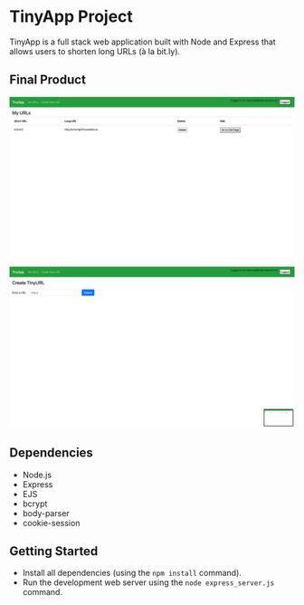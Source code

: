 # TinyApp Project

TinyApp is a full stack web application built with Node and Express that allows users to shorten long URLs (à la bit.ly).

## Final Product

!["screenshot description"](https://github.com/rexiah23/tinyapp/blob/master/docs/Create%20New%20URL.png?raw=true)

!["screenshot description"](https://github.com/rexiah23/tinyapp/blob/master/docs/MY%20URLS.png?raw=true)

## Dependencies

- Node.js
- Express
- EJS
- bcrypt
- body-parser
- cookie-session

## Getting Started

- Install all dependencies (using the `npm install` command).
- Run the development web server using the `node express_server.js` command.
